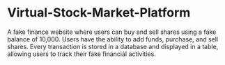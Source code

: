 # Virtual-Stock-Market-Platform
A fake finance website where users can buy and sell shares using a fake balance of 10,000. Users have the ability to add funds, purchase, and sell shares. Every transaction is stored in a database and displayed in a table, allowing users to track their fake financial activities.
